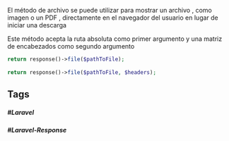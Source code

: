 El método de archivo se puede utilizar para mostrar un archivo , como imagen o un PDF , directamente en el navegador del usuario en lugar de iniciar una descarga

Este método acepta la ruta absoluta como primer argumento y una matriz de encabezados como segundo argumento


```php
return response()->file($pathToFile);
 
return response()->file($pathToFile, $headers);
```
## Tags

##### #Laravel
##### #Laravel-Response